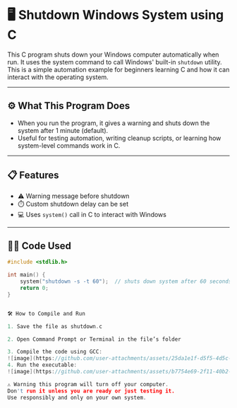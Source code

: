 # 🖥️ Shutdown Windows System using C

This C program shuts down your Windows computer automatically when run. It uses the system command to call Windows' built-in `shutdown` utility. This is a simple automation example for beginners learning C and how it can interact with the operating system.

---

## ⚙️ What This Program Does

- When you run the program, it gives a warning and shuts down the system after 1 minute (default).
- Useful for testing automation, writing cleanup scripts, or learning how system-level commands work in C.

---

## 📋 Features

- ⚠️ Warning message before shutdown
- ⏱️ Custom shutdown delay can be set
- 💻 Uses `system()` call in C to interact with Windows

---

## 🧑‍💻 Code Used

```c
#include <stdlib.h>

int main() {
    system("shutdown -s -t 60");  // shuts down system after 60 seconds
    return 0;
}


🛠️ How to Compile and Run

1. Save the file as shutdown.c

2. Open Command Prompt or Terminal in the file’s folder

3. Compile the code using GCC:
![image](https://github.com/user-attachments/assets/25da1e1f-d5f5-4d5c-9952-c2b4f728bdd8)
4. Run the executable:
![image](https://github.com/user-attachments/assets/b7754e69-2f11-40b2-8de7-779a6aa4c3dc)

⚠️ Warning this program will turn off your computer.
Don't run it unless you are ready or just testing it.
Use responsibly and only on your own system.



